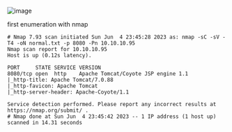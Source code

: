 ![image](https://github.com/n16hth4wk07/n16hth4wk07.github.io/assets/87468669/3619cc3b-21db-49ff-a79c-428fdc70a66d)

first enumeration with nmap

```
# Nmap 7.93 scan initiated Sun Jun  4 23:45:28 2023 as: nmap -sC -sV -T4 -oN normal.txt -p 8080 -Pn 10.10.10.95
Nmap scan report for 10.10.10.95
Host is up (0.12s latency).

PORT     STATE SERVICE VERSION
8080/tcp open  http    Apache Tomcat/Coyote JSP engine 1.1
|_http-title: Apache Tomcat/7.0.88
|_http-favicon: Apache Tomcat
|_http-server-header: Apache-Coyote/1.1

Service detection performed. Please report any incorrect results at https://nmap.org/submit/ .
# Nmap done at Sun Jun  4 23:45:42 2023 -- 1 IP address (1 host up) scanned in 14.31 seconds
```


